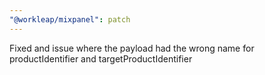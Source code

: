 ```yaml
---
"@workleap/mixpanel": patch
---
```


Fixed and issue where the payload had the wrong name for productIdentifier and targetProductIdentifier

